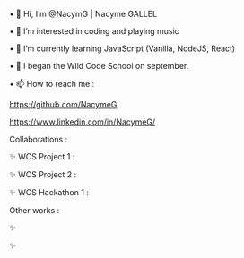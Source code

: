 • 👋 Hi, I’m @NacymG | Nacyme GALLEL

• 👀 I’m interested in coding and playing music

• 🌱 I’m currently learning JavaScript (Vanilla, NodeJS, React)

• 💞️ I began the Wild Code School on september.

• 📫 How to reach me :

https://github.com/NacymeG

https://www.linkedin.com/in/NacymeG/

Collaborations :

✨ WCS Project 1 : 

✨ WCS Project 2 : 

✨ WCS Hackathon 1 : 

Other works :


✨ 

✨ 

